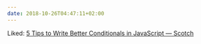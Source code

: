 ```yaml
---
date: 2018-10-26T04:47:11+02:00
---
```


Liked: [5 Tips to Write Better Conditionals in JavaScript ― Scotch](https://scotch.io/bar-talk/5-tips-to-write-better-conditionals-in-javascript)
